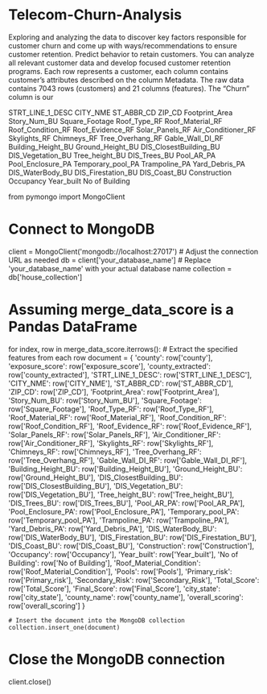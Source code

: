 # Telecom-Churn-Analysis
Exploring and analyzing the data to discover key factors responsible for customer churn and come up with ways/recommendations to ensure customer retention.
Predict behavior to retain customers. You can analyze all relevant customer data and develop focused customer retention programs. Each row represents a customer, each column contains customer’s attributes described on the column Metadata. The raw data contains 7043 rows (customers) and 21 columns (features). The “Churn” column is our 






STRT_LINE_1_DESC	CITY_NME	ST_ABBR_CD	ZIP_CD	Footprint_Area	Story_Num_BU	Square_Footage	Roof_Type_RF	Roof_Material_RF	Roof_Condition_RF	Roof_Evidence_RF	Solar_Panels_RF	Air_Conditioner_RF	Skylights_RF	Chimneys_RF	Tree_Overhang_RF	Gable_Wall_DI_RF	Building_Height_BU	Ground_Height_BU	DIS_ClosestBuilding_BU	DIS_Vegetation_BU	Tree_height_BU	DIS_Trees_BU	Pool_AR_PA	Pool_Enclosure_PA	Temporary_pool_PA	Trampoline_PA	Yard_Debris_PA	DIS_WaterBody_BU	DIS_Firestation_BU	DIS_Coast_BU	Construction	Occupancy	Year_built	No of Building																																																									


from pymongo import MongoClient

# Connect to MongoDB
client = MongoClient('mongodb://localhost:27017')  # Adjust the connection URL as needed
db = client['your_database_name']  # Replace 'your_database_name' with your actual database name
collection = db['house_collection']

# Assuming merge_data_score is a Pandas DataFrame
for index, row in merge_data_score.iterrows():
    # Extract the specified features from each row
    document = {
        'county': row['county'],
        'exposure_score': row['exposure_score'],
        'county_extracted': row['county_extracted'],
        'STRT_LINE_1_DESC': row['STRT_LINE_1_DESC'],
        'CITY_NME': row['CITY_NME'],
        'ST_ABBR_CD': row['ST_ABBR_CD'],
        'ZIP_CD': row['ZIP_CD'],
        'Footprint_Area': row['Footprint_Area'],
        'Story_Num_BU': row['Story_Num_BU'],
        'Square_Footage': row['Square_Footage'],
        'Roof_Type_RF': row['Roof_Type_RF'],
        'Roof_Material_RF': row['Roof_Material_RF'],
        'Roof_Condition_RF': row['Roof_Condition_RF'],
        'Roof_Evidence_RF': row['Roof_Evidence_RF'],
        'Solar_Panels_RF': row['Solar_Panels_RF'],
        'Air_Conditioner_RF': row['Air_Conditioner_RF'],
        'Skylights_RF': row['Skylights_RF'],
        'Chimneys_RF': row['Chimneys_RF'],
        'Tree_Overhang_RF': row['Tree_Overhang_RF'],
        'Gable_Wall_DI_RF': row['Gable_Wall_DI_RF'],
        'Building_Height_BU': row['Building_Height_BU'],
        'Ground_Height_BU': row['Ground_Height_BU'],
        'DIS_ClosestBuilding_BU': row['DIS_ClosestBuilding_BU'],
        'DIS_Vegetation_BU': row['DIS_Vegetation_BU'],
        'Tree_height_BU': row['Tree_height_BU'],
        'DIS_Trees_BU': row['DIS_Trees_BU'],
        'Pool_AR_PA': row['Pool_AR_PA'],
        'Pool_Enclosure_PA': row['Pool_Enclosure_PA'],
        'Temporary_pool_PA': row['Temporary_pool_PA'],
        'Trampoline_PA': row['Trampoline_PA'],
        'Yard_Debris_PA': row['Yard_Debris_PA'],
        'DIS_WaterBody_BU': row['DIS_WaterBody_BU'],
        'DIS_Firestation_BU': row['DIS_Firestation_BU'],
        'DIS_Coast_BU': row['DIS_Coast_BU'],
        'Construction': row['Construction'],
        'Occupancy': row['Occupancy'],
        'Year_built': row['Year_built'],
        'No of Building': row['No of Building'],
        'Roof_Material_Condition': row['Roof_Material_Condition'],
        'Pools': row['Pools'],
        'Primary_risk': row['Primary_risk'],
        'Secondary_Risk': row['Secondary_Risk'],
        'Total_Score': row['Total_Score'],
        'Final_Score': row['Final_Score'],
        'city_state': row['city_state'],
        'county_name': row['county_name'],
        'overall_scoring': row['overall_scoring']
    }

    # Insert the document into the MongoDB collection
    collection.insert_one(document)

# Close the MongoDB connection
client.close()
